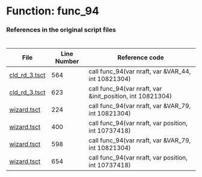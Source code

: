 # Function: func_94
### References in the original script files

#

| File | Line Number | Reference code |
| --- | --- | --- |
| [cld_rd_3.tsct](../../../out/cld_rd_3.tsct#L564) | 564 | call func_94(var nraft, var &VAR_44, int 10821304) |
| [cld_rd_3.tsct](../../../out/cld_rd_3.tsct#L623) | 623 | call func_94(var nraft, var &init_position, int 10821304) |
| [wizard.tsct](../../../out/wizard.tsct#L224) | 224 | call func_94(var nraft, var &VAR_79, int 10821304) |
| [wizard.tsct](../../../out/wizard.tsct#L400) | 400 | call func_94(var nraft, var position, int 10737418) |
| [wizard.tsct](../../../out/wizard.tsct#L598) | 598 | call func_94(var nraft, var &VAR_79, int 10821304) |
| [wizard.tsct](../../../out/wizard.tsct#L654) | 654 | call func_94(var nraft, var position, int 10737418) |
